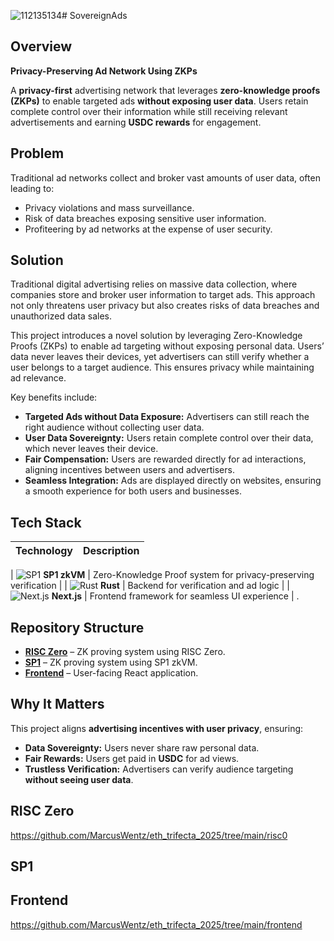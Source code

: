 ![112135134](https://github.com/user-attachments/assets/d6c1f991-e2a0-42e6-8bd1-a75856757e2a)# SovereignAds

## Overview
**Privacy-Preserving Ad Network Using ZKPs**

A **privacy-first** advertising network that leverages **zero-knowledge proofs (ZKPs)** to enable targeted ads **without exposing user data**. Users retain complete control over their information while still receiving relevant advertisements and earning **USDC rewards** for engagement.

## Problem
Traditional ad networks collect and broker vast amounts of user data, often leading to:
- Privacy violations and mass surveillance.
- Risk of data breaches exposing sensitive user information.
- Profiteering by ad networks at the expense of user security.

## Solution
Traditional digital advertising relies on massive data collection, where companies store and broker user information to target ads. This approach not only threatens user privacy but also creates risks of data breaches and unauthorized data sales.

This project introduces a novel solution by leveraging Zero-Knowledge Proofs (ZKPs) to enable ad targeting without exposing personal data. Users’ data never leaves their devices, yet advertisers can still verify whether a user belongs to a target audience. This ensures privacy while maintaining ad relevance.

Key benefits include:
- **Targeted Ads without Data Exposure:** Advertisers can still reach the right audience without collecting user data.
- **User Data Sovereignty:** Users retain complete control over their data, which never leaves their device.
- **Fair Compensation:** Users are rewarded directly for ad interactions, aligning incentives between users and advertisers.
- **Seamless Integration:** Ads are displayed directly on websites, ensuring a smooth experience for both users and businesses.


## Tech Stack
| Technology | Description |
|------------|------------|

| ![SP1](https://github.com/user-attachments/assets/fcfef3a9-0a28-4151-8e89-23f6f0ad3b30) **SP1 zkVM** | Zero-Knowledge Proof system for privacy-preserving verification |
| ![Rust](https://upload.wikimedia.org/wikipedia/commons/d/d5/Rust_programming_language_black_logo.svg) **Rust** | Backend for verification and ad logic |
| ![Next.js](https://upload.wikimedia.org/wikipedia/commons/8/8e/Nextjs-logo.svg) **Next.js** | Frontend framework for seamless UI experience |
.

## Repository Structure
- **[RISC Zero](https://github.com/MarcusWentz/eth_trifecta_2025/tree/main/risc0)** – ZK proving system using RISC Zero.
- **[SP1](https://github.com/MarcusWentz/eth_trifecta_2025/tree/main/sp1)** – ZK proving system using SP1 zkVM.
- **[Frontend](https://github.com/MarcusWentz/eth_trifecta_2025/tree/main/frontend)** – User-facing React application.

## Why It Matters
This project aligns **advertising incentives with user privacy**, ensuring:
- **Data Sovereignty:** Users never share raw personal data.
- **Fair Rewards:** Users get paid in **USDC** for ad views.
- **Trustless Verification:** Advertisers can verify audience targeting **without seeing user data**.


## RISC Zero

https://github.com/MarcusWentz/eth_trifecta_2025/tree/main/risc0

## SP1



## Frontend

https://github.com/MarcusWentz/eth_trifecta_2025/tree/main/frontend
